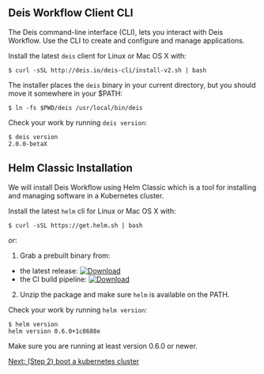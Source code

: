 ## Deis Workflow Client CLI

The Deis command-line interface (CLI), lets you interact with Deis Workflow.
Use the CLI to create and configure and manage applications.

Install the latest `deis` client for Linux or Mac OS X with:

    $ curl -sSL http://deis.io/deis-cli/install-v2.sh | bash

The installer places the `deis` binary in your current directory, but you
should move it somewhere in your $PATH:

    $ ln -fs $PWD/deis /usr/local/bin/deis

Check your work by running `deis version`:

    $ deis version
    2.0.0-betaX

## Helm Classic Installation

We will install Deis Workflow using Helm Classic which is a tool for installing and managing software in a Kubernetes cluster.

Install the latest `helm` cli for Linux or Mac OS X with:

    $ curl -sSL https://get.helm.sh | bash

*or*:

1. Grab a prebuilt binary from:
  - the latest release: [ ![Download](https://api.bintray.com/packages/deis/helm/helm/images/download.svg) ](https://bintray.com/deis/helm/helm/_latestVersion#files)
  - the CI build pipeline: [ ![Download](https://api.bintray.com/packages/deis/helm-ci/helm/images/download.svg) ](https://bintray.com/deis/helm-ci/helm/_latestVersion#files)
2. Unzip the package and make sure `helm` is available on the PATH.

Check your work by running `helm version`:

    $ helm version
    helm version 0.6.0+1c8688e

Make sure you are running at least version 0.6.0 or newer.

[Next: (Step 2) boot a kubernetes cluster](index.md#step-2-boot-a-kubernetes-cluster)
